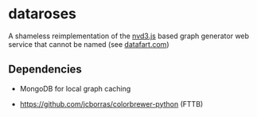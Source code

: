 dataroses
=========

A shameless reimplementation of the [nvd3.js](http://nvd3.org) based
graph generator web service that cannot be named (see
[datafart.com](http://datafart.com))


## Dependencies

- MongoDB for local graph caching

- https://github.com/jcborras/colorbrewer-python (FTTB)


